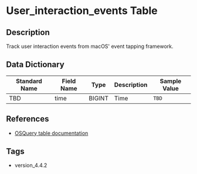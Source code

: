 # User_interaction_events Table

## Description
Track user interaction events from macOS' event tapping framework.

## Data Dictionary
|Standard Name|Field Name|Type|Description|Sample Value|
|---|---|---|---|---|
|TBD|time|BIGINT|Time|`TBD`|

## References
* [OSQuery table documentation](https://osquery.io/schema/current#user_interaction_events)

## Tags
* version_4.4.2